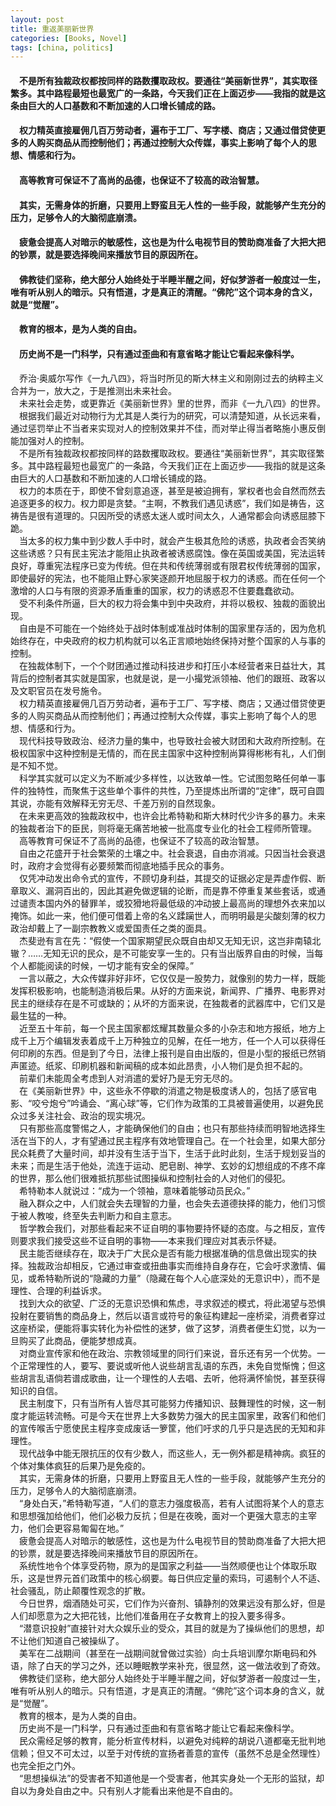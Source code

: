 ```yaml
---
layout: post
title: 重返美丽新世界
categories: [Books, Novel]
tags: [china, politics]
---
```

#### &#8195;不是所有独裁政权都按同样的路数攫取政权。要通往“美丽新世界”，其实取径繁多。其中路程最短也最宽广的一条路，今天我们正在上面迈步——我指的就是这条由巨大的人口基数和不断加速的人口增长铺成的路。                    
#### &#8195;权力精英直接雇佣几百万劳动者，遍布于工厂、写字楼、商店；又通过借贷使更多的人购买商品从而控制他们；再通过控制大众传媒，事实上影响了每个人的思想、情感和行为。                    
#### &#8195;高等教育可保证不了高尚的品德，也保证不了较高的政治智慧。                    
#### &#8195;其实，无需身体的折磨，只要用上野蛮且无人性的一些手段，就能够产生充分的压力，足够令人的大脑彻底崩溃。            
#### &#8195;疲惫会提高人对暗示的敏感性，这也是为什么电视节目的赞助商准备了大把大把的钞票，就是要选择晚间来播放节目的原因所在。                
#### &#8195;佛教徒们坚称，绝大部分人始终处于半睡半醒之间，好似梦游者一般度过一生，唯有听从别人的暗示。只有悟道，才是真正的清醒。“佛陀”这个词本身的含义，就是“觉醒”。                    
#### &#8195;教育的根本，是为人类的自由。                    
#### &#8195;历史尚不是一门科学，只有通过歪曲和有意省略才能让它看起来像科学。                    
<!-- more -->
&#8195;乔治·奥威尔写作《一九八四》，将当时所见的斯大林主义和刚刚过去的纳粹主义合并为一，放大之，于是推测出未来社会。                    
&#8195;未来社会走势，或更靠近《美丽新世界》里的世界，而非《一九八四》的世界。                    
&#8195;根据我们最近对动物行为尤其是人类行为的研究，可以清楚知道，从长远来看，通过惩罚举止不当者来实现对人的控制效果并不佳，而对举止得当者略施小惠反倒能加强对人的控制。                    
&#8195;不是所有独裁政权都按同样的路数攫取政权。要通往“美丽新世界”，其实取径繁多。其中路程最短也最宽广的一条路，今天我们正在上面迈步——我指的就是这条由巨大的人口基数和不断加速的人口增长铺成的路。                    
&#8195;权力的本质在于，即使不曾刻意追逐，甚至是被迫拥有，掌权者也会自然而然去追逐更多的权力。权力即是贪婪。“主啊，不教我们遇见诱惑”，我们如是祷告，这祷告是很有道理的。只因所受的诱惑太迷人或时间太久，人通常都会向诱惑屈膝下跪。                    
&#8195;当太多的权力集中到少数人手中时，就会产生极其危险的诱惑，执政者会否笑纳这些诱惑？只有民主宪法才能阻止执政者被诱惑腐蚀。像在英国或美国，宪法运转良好，尊重宪法程序已变为传统。但在共和传统薄弱或有限君权传统薄弱的国家，即使最好的宪法，也不能阻止野心家笑逐颜开地屈服于权力的诱惑。而在任何一个激增的人口与有限的资源矛盾重重的国家，权力的诱惑忍不住要蠢蠢欲动。                    
&#8195;受不利条件所逼，巨大的权力将会集中到中央政府，并将以极权、独裁的面貌出现。                    
&#8195;自由是不可能在一个始终处于战时体制或准战时体制的国家里存活的，因为危机始终存在，中央政府的权力机构就可以名正言顺地始终保持对整个国家的人与事的控制。                    
&#8195;在独裁体制下，一个个财团通过推动科技进步和打压小本经营者来日益壮大，其背后的控制者其实就是国家，也就是说，是一小撮党派领袖、他们的跟班、政客以及文职官员在发号施令。                    
&#8195;权力精英直接雇佣几百万劳动者，遍布于工厂、写字楼、商店；又通过借贷使更多的人购买商品从而控制他们；再通过控制大众传媒，事实上影响了每个人的思想、情感和行为。                    
&#8195;现代科技导致政治、经济力量的集中，也导致社会被大财团和大政府所控制。在极权国家中这种控制是无情的，而在民主国家中这种控制尚算得彬彬有礼，人们倒是不知不觉。                    
&#8195;科学其实就可以定义为不断减少多样性，以达致单一性。它试图忽略任何单一事件的独特性，而聚焦于这些单个事件的共性，乃至提炼出所谓的“定律”，既可自圆其说，亦能有效解释无穷无尽、千差万别的自然现象。                    
&#8195;在未来更高效的独裁政权中，也许会比希特勒和斯大林时代少许多的暴力。未来的独裁者治下的臣民，则将毫无痛苦地被一批高度专业化的社会工程师所管理。                    
&#8195;高等教育可保证不了高尚的品德，也保证不了较高的政治智慧。                    
&#8195;自由之花盛开于社会繁荣的土壤之中。社会衰退，自由亦消减。只因当社会衰退时，政府才会觉得有必要频繁而彻底地插手民众的事务。                    
&#8195;仅凭冲动发出命令式的宣传，不顾切身利益，其提交的证据必定是弄虚作假、断章取义、漏洞百出的，因此其避免做逻辑的论断，而是靠不停重复某些套话，或通过谴责本国内外的替罪羊，或狡猾地将最低级的冲动披上最高尚的理想外衣来加以掩饰。如此一来，他们便可借着上帝的名义蹂躏世人，而明明最是尖酸刻薄的权力政治却戴上了一副宗教教义或爱国责任之类的面具。                    
&#8195;杰斐逊有言在先：“假使一个国家期望民众既自由却又无知无识，这岂非南辕北辙？……无知无识的民众，是不可能安享一生的。只有当出版界自由的时候，当每个人都能阅读的时候，一切才能有安全的保障。”                    
&#8195;一言以蔽之，大众传媒非好非坏，它仅仅是一股势力，就像别的势力一样，既能发挥积极影响，也能制造消极后果。从好的方面来说，新闻界、广播界、电影界对民主的继续存在是不可或缺的；从坏的方面来说，在独裁者的武器库中，它们又是最生猛的一种。                    
&#8195;近至五十年前，每一个民主国家都炫耀其数量众多的小杂志和地方报纸，地方上成千上万个编辑发表着成千上万种独立的见解，在任一地方，任一个人可以获得任何印刷的东西。但是到了今日，法律上报刊是自由出版的，但是小型的报纸已然销声匿迹。纸浆、印刷机器和新闻稿的成本如此昂贵，小人物们是负担不起的。                    
&#8195;前辈们未能周全考虑到人对消遣的爱好乃是无穷无尽的。                    
&#8195;在《美丽新世界》中，这些永不停歇的消遣之物是极度诱人的，包括了感官电影、“咬兮炮兮”吟诵会、“离心球”等，它们作为政策的工具被普遍使用，以避免民众过多关注社会、政治的现实境况。                    
&#8195;只有那些高度警惕之人，才能确保他们的自由；也只有那些持续而明智地选择生活在当下的人，才有望通过民主程序有效地管理自己。在一个社会里，如果大部分民众耗费了大量时间，却并没有生活于当下，生活于此时此刻，生活于规划妥当的未来；而是生活于他处，流连于运动、肥皂剧、神学、玄妙的幻想组成的不疼不痒的世界，那么他们很难抵抗那些试图操纵和控制社会的人对他们的侵犯。                    
&#8195;希特勒本人就说过：“成为一个领袖，意味着能够动员民众。”                    
&#8195;融入群众之中，人们就会失去理智的力量，也会失去道德抉择的能力，他们习惯于被人教唆，终至失去判断力和自主意志。                    
&#8195;哲学教会我们，对那些看起来不证自明的事物要持怀疑的态度。与之相反，宣传则要求我们接受这些不证自明的事物——本来我们理应对其表示怀疑。                    
&#8195;民主能否继续存在，取决于广大民众是否有能力根据准确的信息做出现实的抉择。独裁政治却相反，它通过审查或扭曲事实而维持自身存在，它会吁求激情、偏见，或希特勒所说的“隐藏的力量”（隐藏在每个人心底深处的无意识中），而不是理性、合理的利益诉求。                    
&#8195;找到大众的欲望、广泛的无意识恐惧和焦虑，寻求叙述的模式，将此渴望与恐惧投射在要销售的商品身上，然后以语言或符号的象征构建起一座桥梁，消费者穿过这座桥梁，便能将事实转化为补偿性的迷梦，做了这梦，消费者便生幻觉，以为一旦购买了此商品，便能梦想成真。                    
&#8195;对商业宣传家和他在政治、宗教领域里的同行们来说，音乐还有另一个优势。一个正常理性的人，要写、要说或听他人说些胡言乱语的东西，未免自觉惭愧；但这些胡言乱语倘若谱成歌曲，让一个理性的人去唱、去听，他将满怀愉悦，甚至获得知识的自信。                    
&#8195;民主制度下，只有当所有人皆尽其可能努力传播知识、鼓舞理性的时候，这一制度才能运转流畅。可是今天在世界上大多数势力强大的民主国家里，政客们和他们的宣传喉舌宁愿使民主程序变成废话一箩筐，他们吁求的几乎只是选民的无知和非理性。                    
&#8195;现代战争中能无限抗压的仅有少数人，而这些人，无一例外都是精神病。疯狂的个体对集体疯狂的后果乃是免疫的。                    
&#8195;其实，无需身体的折磨，只要用上野蛮且无人性的一些手段，就能够产生充分的压力，足够令人的大脑彻底崩溃。                    
&#8195;“身处白天，”希特勒写道，“人们的意志力强度极高，若有人试图将某个人的意志和思想强加给他们，他们必极力反抗；但是在夜晚，面对一个更强大意志的主宰力，他们会更容易匍匐在地。”                    
&#8195;疲惫会提高人对暗示的敏感性，这也是为什么电视节目的赞助商准备了大把大把的钞票，就是要选择晚间来播放节目的原因所在。                    
&#8195;系统性地令个体享受药物，原为的是国家之利益——当然顺便也让个体取乐取乐，这是世界元首们政策中的核心纲要。每日供应定量的索玛，可遏制个人不适、社会骚乱，防止颠覆性观念的扩散。                    
&#8195;今日世界，烟酒随处可买，它们作为兴奋剂、镇静剂的效果远没有那么好，但是人们却愿意为之大把花钱，比他们准备用在子女教育上的投入要多得多。                    
&#8195;“潜意识投射”直接针对大众娱乐业的受众，其目的就是为了操纵他们的思想，却不让他们知道自己被操纵了。                    
&#8195;美军在二战期间（甚至在一战期间就曾做过实验）向士兵培训摩尔斯电码和外语，除了白天的学习之外，还以睡眠教学来补充，很显然，这一做法收到了奇效。                    
&#8195;佛教徒们坚称，绝大部分人始终处于半睡半醒之间，好似梦游者一般度过一生，唯有听从别人的暗示。只有悟道，才是真正的清醒。“佛陀”这个词本身的含义，就是“觉醒”。                    
&#8195;教育的根本，是为人类的自由。                    
&#8195;历史尚不是一门科学，只有通过歪曲和有意省略才能让它看起来像科学。                    
&#8195;民众需经足够的教育，能分析宣传材料，以避免对纯粹的胡说八道都毫无批判地信赖；但又不可太过，以至于对传统的宣扬者善意的宣传（虽然不总是全然理性）也完全拒之门外。                    
&#8195;“思想操纵法”的受害者不知道他是一个受害者，他其实身处一个无形的监狱，却自以为身处自由之中。只有别人才能看出来他是不自由的。                    
